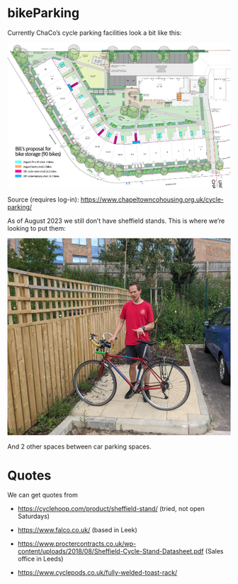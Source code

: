 # bikeParking

Currently ChaCo’s cycle parking facilities look a bit like this:

![](images/chaco-bike-overview-image.png)

Source (requires log-in):
https://www.chapeltowncohousing.org.uk/cycle-parking/

As of August 2023 we still don’t have sheffield stands. This is where
we’re looking to put them:

![](images/paste-1.png)

And 2 other spaces between car parking spaces.

# Quotes

We can get quotes from

- https://cyclehoop.com/product/sheffield-stand/ (tried, not open
  Saturdays)

- https://www.falco.co.uk/ (based in Leek)

- https://www.proctercontracts.co.uk/wp-content/uploads/2018/08/Sheffield-Cycle-Stand-Datasheet.pdf
  (Sales office in Leeds)

- https://www.cyclepods.co.uk/fully-welded-toast-rack/
